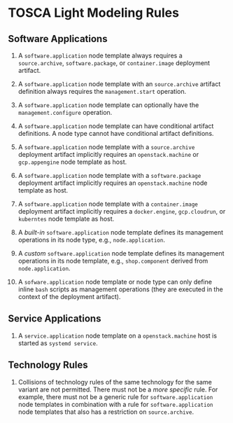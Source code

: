 # TOSCA Light Modeling Rules

## Software Applications

1. A `software.application` node template always requires a `source.archive`, `software.package`, or `container.image` deployment artifact.
1. A `software.application` node template with an `source.archive` artifact definition always requires the `management.start` operation. 
1. A `software.application` node template can optionally have the `management.configure` operation.
1. A `software.application` node template can have conditional artifact definitions. A node type cannot have conditional artifact definitions. 

1. A `software.application` node template with a `source.archive` deployment artifact implicitly requires an `openstack.machine` or `gcp.appengine` node template as host.
1. A `software.application` node template with a `software.package` deployment artifact implicitly requires an `openstack.machine` node template as host.
1. A `software.application` node template with a `container.image` deployment artifact implicitly requires a `docker.engine`, `gcp.cloudrun`, or `kuberntes` node template as host.

1. A _built-in_ `software.application` node template defines its management operations in its node type, e.g., `node.application`.
1. A _custom_ `software.application` node template defines its management operations in its node template, e.g., `shop.component` derived from `node.application`.
1. A `sofware.application` node template or node type can only define inline `bash` scripts as management operations (they are executed in the context of the deployment artifact).


## Service Applications

1. A `service.application` node template on a `openstack.machine` host is started as `systemd service`.


## Technology Rules

1. Collisions of technology rules of the same technology for the same variant are not permitted. There must not be a _more specific_ rule. For example, there must not be a generic rule for `software.application` node templates in combination with a rule for `software.application` node templates that also has a restriction on `source.archive`.

